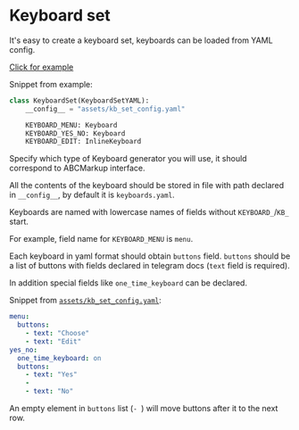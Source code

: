 # Keyboard set

It's easy to create a keyboard set, keyboards can be loaded from YAML config.

[Click for example](https://github.com/timoniq/telegrinder/blob/main/examples/kb_set.py)

Snippet from example:

```python
class KeyboardSet(KeyboardSetYAML):
    __config__ = "assets/kb_set_config.yaml"

    KEYBOARD_MENU: Keyboard
    KEYBOARD_YES_NO: Keyboard
    KEYBOARD_EDIT: InlineKeyboard
```

Specify which type of Keyboard generator you will use, it should correspond to ABCMarkup interface.

All the contents of the keyboard should be stored in file with path declared in `__config__`, by default it is `keyboards.yaml`.

Keyboards are named with lowercase names of fields without `KEYBOARD_`/`KB_` start.

For example, field name for `KEYBOARD_MENU` is `menu`.

Each keyboard in yaml format should obtain `buttons` field. `buttons` should be a list of buttons with fields declared in telegram docs (`text` field is required).

In addition special fields like `one_time_keyboard` can be declared.

Snippet from [`assets/kb_set_config.yaml`](https://github.com/timoniq/telegrinder/blob/main/examples/assets/kb_set_config.yaml):

```yaml
menu:
  buttons:
    - text: "Choose"
    - text: "Edit"
yes_no:
  one_time_keyboard: on
  buttons:
    - text: "Yes"
    -
    - text: "No"
```

An empty element in `buttons` list (`- `) will move buttons after it to the next row.
